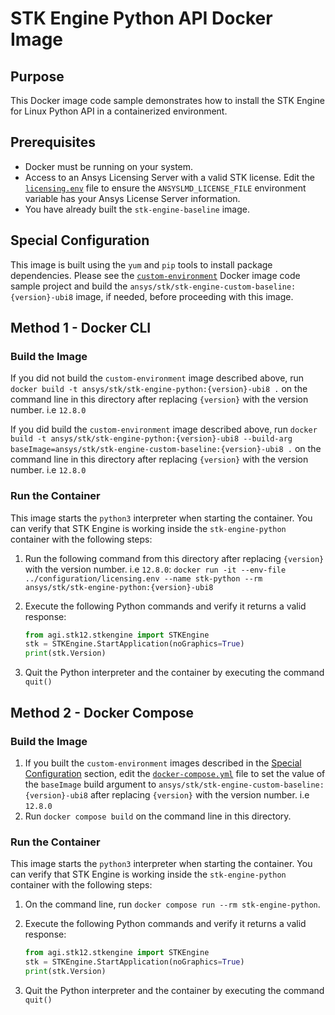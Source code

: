 # STK Engine Python API Docker Image

## Purpose

This Docker image code sample demonstrates how to install the STK Engine for Linux Python API in a containerized environment.

## Prerequisites

* Docker must be running on your system.
* Access to an Ansys Licensing Server with a valid STK license. Edit the [`licensing.env`](../configuration/licensing.env) file to ensure the `ANSYSLMD_LICENSE_FILE` environment variable has your Ansys License Server information.
* You have already built the `stk-engine-baseline` image.

## Special Configuration

This image is built using the `yum` and `pip` tools to install package dependencies. Please see the [`custom-environment`](../custom-environment/README.md) Docker image code sample project and build the `ansys/stk/stk-engine-custom-baseline:{version}-ubi8` image, if needed, before proceeding with this image.

## Method 1 - Docker CLI

### Build the Image

If you did not build the `custom-environment` image described above, run `docker build -t ansys/stk/stk-engine-python:{version}-ubi8 .` on the command line in this directory after replacing `{version}` with the version number. i.e `12.8.0`

If you did build the `custom-environment` image described above, run `docker build -t ansys/stk/stk-engine-python:{version}-ubi8 --build-arg baseImage=ansys/stk/stk-engine-custom-baseline:{version}-ubi8 .` on the command line in this directory after replacing `{version}` with the version number. i.e `12.8.0`

### Run the Container

This image starts the `python3` interpreter when starting the container.  You can verify that STK Engine is working inside the `stk-engine-python` container with the following steps:

1. Run the following command from this directory after replacing `{version}` with the version number. i.e `12.8.0`:
`docker run -it --env-file ../configuration/licensing.env --name stk-python --rm ansys/stk/stk-engine-python:{version}-ubi8`
2. Execute the following Python commands and verify it returns a valid response:

    ```python
    from agi.stk12.stkengine import STKEngine
    stk = STKEngine.StartApplication(noGraphics=True)
    print(stk.Version)
    ```

3. Quit the Python interpreter and the container by executing the command `quit()`

## Method 2 - Docker Compose

### Build the Image

1. If you built the `custom-environment` images described in the [Special Configuration](#special-configuration) section, edit the [`docker-compose.yml`](./docker-compose.yml) file to set the value of the `baseImage` build argument to `ansys/stk/stk-engine-custom-baseline:{version}-ubi8` after replacing `{version}` with the version number. i.e `12.8.0`
2. Run `docker compose build` on the command line in this directory.

### Run the Container

This image starts the `python3` interpreter when starting the container.  You can verify that STK Engine is working inside the `stk-engine-python` container with the following steps:

1. On the command line, run `docker compose run --rm stk-engine-python`.
2. Execute the following Python commands and verify it returns a valid response:

    ```python
    from agi.stk12.stkengine import STKEngine
    stk = STKEngine.StartApplication(noGraphics=True)
    print(stk.Version)
    ```

3. Quit the Python interpreter and the container by executing the command `quit()`
